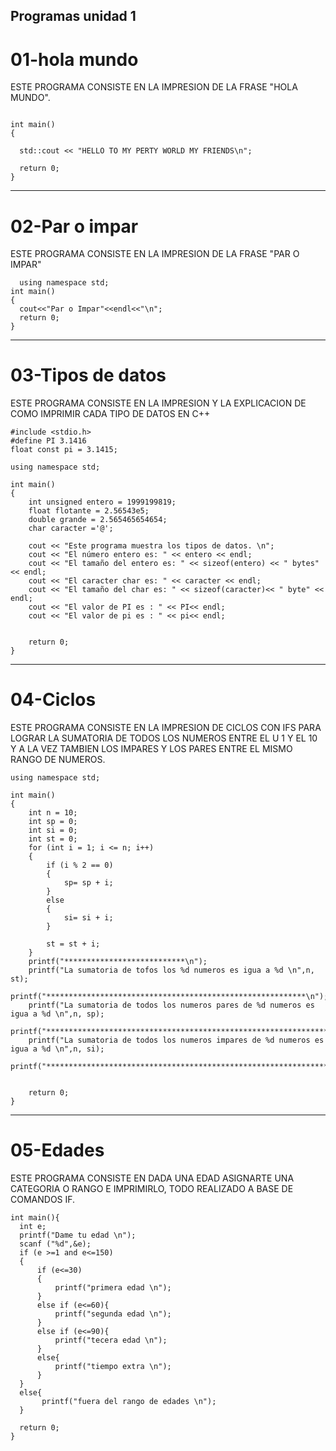 ## Programas unidad 1  

  # 01-hola mundo    
  ESTE PROGRAMA CONSISTE EN LA IMPRESION DE LA FRASE "HOLA MUNDO".  


  ``` #include <iostream>

int main()
{

    std::cout << "HELLO TO MY PERTY WORLD MY FRIENDS\n";

    return 0;
}  
````  
---    
# 02-Par o impar  


  ESTE PROGRAMA CONSISTE EN LA IMPRESION DE LA FRASE "PAR O IMPAR"

  ```#include <iostream>
    using namespace std;
int main()
{
    cout<<"Par o Impar"<<endl<<"\n";
    return 0;
}    
```  
---  

# 03-Tipos de datos  
ESTE PROGRAMA CONSISTE EN LA IMPRESION Y LA EXPLICACION DE COMO IMPRIMIR CADA TIPO DE DATOS EN C++   
  
```include <iostream>
#include <stdio.h>
#define PI 3.1416
float const pi = 3.1415;

using namespace std;  

int main()
{
    int unsigned entero = 1999199819;
    float flotante = 2.56543e5;
    double grande = 2.565465654654;
    char caracter ='@';
    
    cout << "Este programa muestra los tipos de datos. \n";
    cout << "El número entero es: " << entero << endl;
    cout << "El tamaño del entero es: " << sizeof(entero) << " bytes" << endl;
    cout << "El caracter char es: " << caracter << endl;
    cout << "El tamaño del char es: " << sizeof(caracter)<< " byte" << endl;
    cout << "El valor de PI es : " << PI<< endl;
    cout << "El valor de pi es : " << pi<< endl;


    return 0;
}  
```  
---  
  
# 04-Ciclos    
ESTE PROGRAMA CONSISTE EN LA IMPRESION DE CICLOS CON IFS PARA LOGRAR LA SUMATORIA DE TODOS LOS NUMEROS ENTRE EL U 1 Y EL 10 Y A LA VEZ TAMBIEN LOS IMPARES Y LOS PARES ENTRE EL MISMO RANGO DE NUMEROS.
```#include <iostream>
using namespace std;

int main()
{
    int n = 10;
    int sp = 0;
    int si = 0;
    int st = 0;
    for (int i = 1; i <= n; i++)
    {
        if (i % 2 == 0)
        {
            sp= sp + i;
        }
        else
        {
            si= si + i;        
        }
        
        st = st + i;
    }
    printf("***************************\n");
    printf("La sumatoria de tofos los %d numeros es igua a %d \n",n, st);
    printf("**********************************************************\n");
    printf("La sumatoria de todos los numeros pares de %d numeros es igua a %d \n",n, sp);
    printf("********************************************************************\n");
    printf("La sumatoria de todos los numeros impares de %d numeros es igua a %d \n",n, si);
    printf("************************************************************************\n");


    return 0;
}  
```  
   ---  

# 05-Edades      
ESTE PROGRAMA CONSISTE EN DADA UNA EDAD ASIGNARTE UNA CATEGORIA O RANGO E IMPRIMIRLO, TODO REALIZADO A BASE DE COMANDOS IF.
  
  ```#include <iostream>
int main(){
    int e;
    printf("Dame tu edad \n");
    scanf ("%d",&e);
    if (e >=1 and e<=150)
    {
        if (e<=30)
        {
            printf("primera edad \n");
        }
        else if (e<=60){
            printf("segunda edad \n");
        }
        else if (e<=90){
            printf("tecera edad \n");
        }
        else{
            printf("tiempo extra \n");
        }
    } 
    else{
         printf("fuera del rango de edades \n");
    }

    return 0;
}  
```
